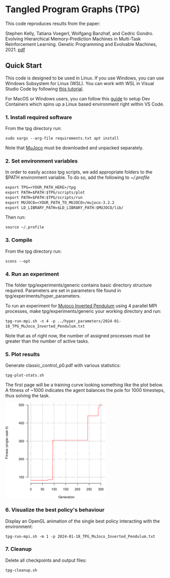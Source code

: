 # Tangled Program Graphs (TPG)
This code reproduces results from the paper: 

Stephen Kelly, Tatiana Voegerl, Wolfgang Banzhaf, and Cedric Gondro. Evolving Hierarchical Memory-Prediction Machines in Multi-Task Reinforcement Learning. Genetic Programming and Evolvable Machines, 2021. [pdf](https://rdcu.be/czd3s)

## Quick Start
This code is designed to be used in Linux. If you use Windows, you can use Windows Subsystem for Linux (WSL). You can work with WSL in Visual Studio Code by following [this tutorial](https://code.visualstudio.com/docs/remote/wsl-tutorial).

For MacOS or Windows users, you can follow this [guide](./DEVCONTAINERS.md) to setup Dev Containers which spins up a Linux based environment right within VS Code.

### 1. Install required software
From the tpg directory run:
```
sudo xargs --arg-file requirements.txt apt install
```
Note that [MuJoco](https://mujoco.org/) must be downloaded and unpacked separately.

### 2. Set environment variables
In order to easily access tpg scripts, we add appropriate folders to the $PATH environment variable.
To do so, add the following to *~/.profile*
```
export TPG=<YOUR_PATH_HERE>/tpg
export PATH=$PATH:$TPG/scripts/plot
export PATH=$PATH:$TPG/scripts/run
export MUJOCO=<YOUR_PATH_TO_MUJOCO>/mujoco-3.2.2
export LD_LIBRARY_PATH=$LD_LIBRARY_PATH:$MUJOCO/lib/
```
Then run:
```
source ~/.profile
```

### 3. Compile
From the tpg directory run:
```
scons --opt
```

### 4. Run an experiment
The folder tpg/experiments/generic contains basic directory structure required. Parameters are set in parameters file found in tpg/experiments/hyper_parameters.

To run an experiment for [Mujoco Inverted Pendulum](https://gymnasium.farama.org/environments/mujoco/inverted_pendulum/) using 4 parallel MPI processes, make tpg/experiments/generic your working directory and run:
```
tpg-run-mpi.sh -n 4 -p ../hyper_parameters/2024-01-18_TPG_MuJoco_Inverted_Pendulum.txt
```

Note that as of right now, the number of assigned processes must be greater than the number of active tasks.

### 5. Plot results
Generate classic_control_p0.pdf with various statistics:
```
tpg-plot-stats.sh
```
The first page will be a training curve looking something like the plot below. A fitness of ~1000 indicates the agent balances the pole for 1000 timesteps, thus solving the task.

<img src="./experiment_directories/classic_control/images/cartpole-example.png" height="300" />

### 6. Visualize the best policy's behaviour
Display an OpenGL animation of the single best policy interacting with the environment:
```
tpg-run-mpi.sh -m 1 -p 2024-01-18_TPG_MuJoco_Inverted_Pendulum.txt
```
 
### 7. Cleanup
Delete all checkpoints and output files:
```
tpg-cleanup.sh
```

